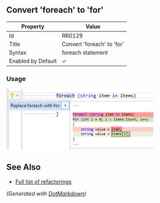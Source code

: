 ## Convert 'foreach' to 'for'

| Property           | Value                      |
| ------------------ | -------------------------- |
| Id                 | RR0129                     |
| Title              | Convert 'foreach' to 'for' |
| Syntax             | foreach statement          |
| Enabled by Default | &#x2713;                   |

### Usage

![Convert 'foreach' to 'for'](../../images/refactorings/ConvertForEachToFor.png)

## See Also

* [Full list of refactorings](Refactorings.md)


*\(Generated with [DotMarkdown](http://github.com/JosefPihrt/DotMarkdown)\)*